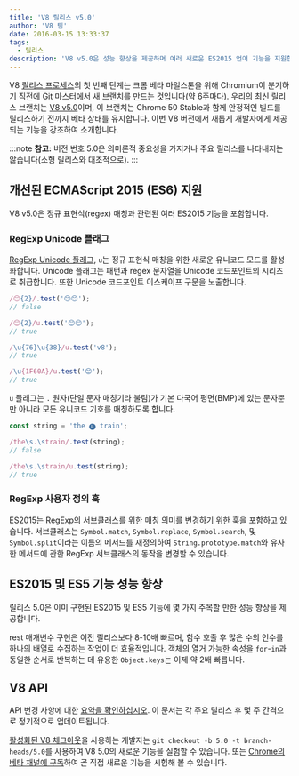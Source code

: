 ```yaml
---
title: 'V8 릴리스 v5.0'
author: 'V8 팀'
date: 2016-03-15 13:33:37
tags:
  - 릴리스
description: 'V8 v5.0은 성능 향상을 제공하며 여러 새로운 ES2015 언어 기능을 지원합니다.'
---
```

V8 [릴리스 프로세스](/docs/release-process)의 첫 번째 단계는 크롬 베타 마일스톤을 위해 Chromium이 분기하기 직전에 Git 마스터에서 새 브랜치를 만드는 것입니다(약 6주마다). 우리의 최신 릴리스 브랜치는 [V8 v5.0](https://chromium.googlesource.com/v8/v8.git/+log/branch-heads/5.0)이며, 이 브랜치는 Chrome 50 Stable과 함께 안정적인 빌드를 릴리스하기 전까지 베타 상태를 유지합니다. 이번 V8 버전에서 새롭게 개발자에게 제공되는 기능을 강조하여 소개합니다.

<!--truncate-->
:::note
**참고:** 버전 번호 5.0은 의미론적 중요성을 가지거나 주요 릴리스를 나타내지는 않습니다(소형 릴리스와 대조적으로).
:::

## 개선된 ECMAScript 2015 (ES6) 지원

V8 v5.0은 정규 표현식(regex) 매칭과 관련된 여러 ES2015 기능을 포함합니다.

### RegExp Unicode 플래그

[RegExp Unicode 플래그](https://developer.mozilla.org/en-US/docs/Web/JavaScript/Reference/Global_Objects/RegExp#Parameters), `u`는 정규 표현식 매칭을 위한 새로운 유니코드 모드를 활성화합니다. Unicode 플래그는 패턴과 regex 문자열을 Unicode 코드포인트의 시리즈로 취급합니다. 또한 Unicode 코드포인트 이스케이프 구문을 노출합니다.

```js
/😊{2}/.test('😊😊');
// false

/😊{2}/u.test('😊😊');
// true

/\u{76}\u{38}/u.test('v8');
// true

/\u{1F60A}/u.test('😊');
// true
```

`u` 플래그는 `.` 원자(단일 문자 매칭기라 불림)가 기본 다국어 평면(BMP)에 있는 문자뿐만 아니라 모든 유니코드 기호를 매칭하도록 합니다.

```js
const string = 'the 🅛 train';

/the\s.\strain/.test(string);
// false

/the\s.\strain/u.test(string);
// true
```

### RegExp 사용자 정의 훅

ES2015는 RegExp의 서브클래스를 위한 매칭 의미를 변경하기 위한 훅을 포함하고 있습니다. 서브클래스는 `Symbol.match`, `Symbol.replace`, `Symbol.search`, 및 `Symbol.split`이라는 이름의 메서드를 재정의하여 `String.prototype.match`와 유사한 메서드에 관한 RegExp 서브클래스의 동작을 변경할 수 있습니다.

## ES2015 및 ES5 기능 성능 향상

릴리스 5.0은 이미 구현된 ES2015 및 ES5 기능에 몇 가지 주목할 만한 성능 향상을 제공합니다.

rest 매개변수 구현은 이전 릴리스보다 8-10배 빠르며, 함수 호출 후 많은 수의 인수를 하나의 배열로 수집하는 작업이 더 효율적입니다. 객체의 열거 가능한 속성을 `for`-`in`과 동일한 순서로 반복하는 데 유용한 `Object.keys`는 이제 약 2배 빠릅니다.

## V8 API

API 변경 사항에 대한 [요약을 확인하십시오](https://docs.google.com/document/d/1g8JFi8T_oAE_7uAri7Njtig7fKaPDfotU6huOa1alds/edit). 이 문서는 각 주요 릴리스 후 몇 주 간격으로 정기적으로 업데이트됩니다.

[활성화된 V8 체크아웃](https://v8.dev/docs/source-code#using-git)을 사용하는 개발자는 `git checkout -b 5.0 -t branch-heads/5.0`를 사용하여 V8 5.0의 새로운 기능을 실험할 수 있습니다. 또는 [Chrome의 베타 채널에 구독](https://www.google.com/chrome/browser/beta.html)하여 곧 직접 새로운 기능을 시험해 볼 수 있습니다.
